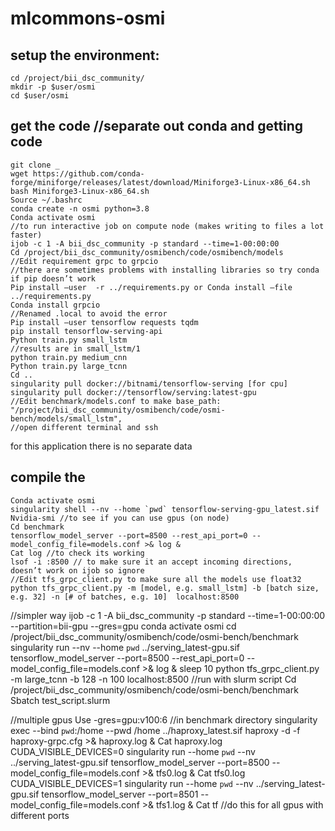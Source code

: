 # mlcommons-osmi

## setup the environment:

```
cd /project/bii_dsc_community/
mkdir -p $user/osmi
cd $user/osmi
```

## get the code //separate out conda and getting code

```
git clone _
wget https://github.com/conda-forge/miniforge/releases/latest/download/Miniforge3-Linux-x86_64.sh
bash Miniforge3-Linux-x86_64.sh
Source ~/.bashrc
conda create -n osmi python=3.8
Conda activate osmi
//to run interactive job on compute node (makes writing to files a lot faster)
ijob -c 1 -A bii_dsc_community -p standard --time=1-00:00:00 
Cd /project/bii_dsc_community/osmibench/code/osmibench/models
//Edit requirement grpc to grpcio
//there are sometimes problems with installing libraries so try conda if pip doesn’t work
Pip install –user  -r ../requirements.py or Conda install –file ../requirements.py
Conda install grpcio
//Renamed .local to avoid the error
Pip install –user tensorflow requests tqdm
pip install tensorflow-serving-api
Python train.py small_lstm
//results are in small_lstm/1
python train.py medium_cnn
Python train.py large_tcnn
Cd .. 
singularity pull docker://bitnami/tensorflow-serving [for cpu]
singularity pull docker://tensorflow/serving:latest-gpu
//Edit benchmark/models.conf to make base_path: "/project/bii_dsc_community/osmibench/code/osmi-bench/models/small_lstm",
//open different terminal and ssh
```

for this application there is no separate data

## compile the 

```
Conda activate osmi
singularity shell --nv --home `pwd` tensorflow-serving-gpu_latest.sif
Nvidia-smi //to see if you can use gpus (on node)
Cd benchmark
tensorflow_model_server --port=8500 --rest_api_port=0 --model_config_file=models.conf >& log &
Cat log //to check its working
lsof -i :8500 // to make sure it an accept incoming directions, doesn’t work on ijob so ignore
//Edit tfs_grpc_client.py to make sure all the models use float32
python tfs_grpc_client.py -m [model, e.g. small_lstm] -b [batch size, e.g. 32] -n [# of batches, e.g. 10]  localhost:8500
```

//simpler way
ijob -c 1 -A bii_dsc_community -p standard --time=1-00:00:00 --partition=bii-gpu --gres=gpu
conda activate osmi
cd /project/bii_dsc_community/osmibench/code/osmi-bench/benchmark
singularity run --nv --home `pwd` ../serving_latest-gpu.sif tensorflow_model_server --port=8500 --rest_api_port=0 --model_config_file=models.conf >& log &
sleep 10
python tfs_grpc_client.py -m large_tcnn -b 128 -n 100 localhost:8500
//run with slurm script
Cd /project/bii_dsc_community/osmibench/code/osmi-bench/benchmark
Sbatch test_script.slurm

//multiple gpus
Use -gres=gpu:v100:6
//in benchmark directory
singularity exec --bind `pwd`:/home --pwd /home     ../haproxy_latest.sif haproxy -d -f haproxy-grpc.cfg >& haproxy.log &
Cat haproxy.log
CUDA_VISIBLE_DEVICES=0 singularity run --home `pwd` --nv ../serving_latest-gpu.sif tensorflow_model_server --port=8500 --model_config_file=models.conf >& tfs0.log &
Cat tfs0.log
CUDA_VISIBLE_DEVICES=1 singularity run --home `pwd` --nv ../serving_latest-gpu.sif tensorflow_model_server --port=8501 --model_config_file=models.conf >& tfs1.log &
Cat tf
//do this for all gpus with different ports
